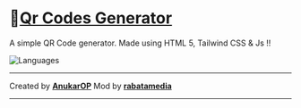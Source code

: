 # 📌[Qr Codes Generator ](https://qr-codes-generator.vercel.app/)

A simple QR Code generator. Made using HTML 5, Tailwind CSS &amp; Js !! 

![Languages](https://skillicons.dev/icons?i=html,tailwind,js)

---------------------------------------------
  Created by [**AnukarOP**](github.com/AnukarOP) 
  Mod by [**rabatamedia**](github.com/rabatamedia) 

---------------------------------------------
